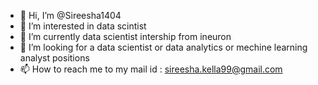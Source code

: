 - 👋 Hi, I’m @Sireesha1404
- 👀 I’m interested in data scintist
- 🌱 I’m currently data scientist intership from ineuron
- 💞️ I’m looking for a data scientist or data analytics or mechine learning analyst positions
- 📫 How to reach me to my mail id : sireesha.kella99@gmail.com

<!---
Sireesha1404/Sireesha1404 is a ✨ special ✨ repository because its `README.md` (this file) appears on your GitHub profile.
You can click the Preview link to take a look at your changes.
--->
